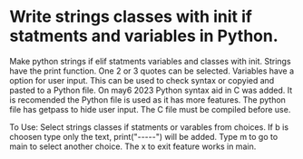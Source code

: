 # Write strings classes with init if statments and variables in Python.
Make python strings if elif statments variables and classes with init.
Strings have the print function. One 2 or 3 quotes can be selected.
Variables have a option for user input.
This can be used to check syntax or copyied and pasted to a Python file.
On may6 2023 Python syntax aid in C was added. It is recomended the 
Python file is used as it has more features. The python file has getpass
to hide user input.
The C file must be compiled before use.

To Use:
Select strings classes if statments or varables from choices.
If b is choosen type only the text, print("-----") will be added.
Type m to go to main to select another choice. 
The x to exit feature works in main.
